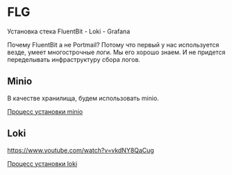 # FLG

Установка стека FluentBit - Loki - Grafana

Почему FluentBit а не Portmail? Потому что первый у нас используется
везде, умеет многострочные логи. Мы его хорошо знаем. И не придется переделывать
инфраструктуру сбора логов.

## Minio

В качестве хранилища, будем использовать minio.

[Процесс установки minio](minio)

## Loki

https://www.youtube.com/watch?v=vkdNY8QaCug

[Процесс установки loki](loki)

